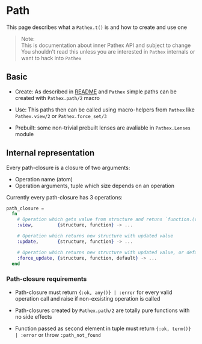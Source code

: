 # Path

This page describes what a `Pathex.t()` is and how to create and use one

> Note:  
> This is documentation about inner Pathex API and subject to change  
> You shouldn't read this unless you are interested in `Pathex` internals or want
to hack into `Pathex`

## Basic

* Create: As described in [README](README.md) and `Pathex` simple paths can be
created with `Pathex.path/2` macro

* Use: This paths then can be called using macro-helpers from `Pathex` like
`Pathex.view/2` or `Pathex.force_set/3`

* Prebuilt: some non-trivial prebuilt lenses are avaliable in `Pathex.Lenses` module

## Internal representation

Every path-closure is a closure of two arguments:
* Operation name (atom)
* Operation arguments, tuple which size depends on an operation

Currently every path-closure has 3 operations:
```elixir
path_closure =
  fn
    # Operation which gets value from structure and retuns `function.(value)`
    :view,         {structure, function} -> ...

    # Operation which returns new structure with updated value
    :update,       {structure, function} -> ...

    # Operation which returns new structure with updated value, or default set
    :force_update, {structure, function, default} -> ...
  end
```

### Path-closure requirements

* Path-closure must return `{:ok, any()} | :error` for every valid operation call
and raise if non-exsisting operation is called

* Path-closures created by `Pathex.path/2` are totally pure
functions with no side effects

* Function passed as second element in tuple must return
`{:ok, term()} | :error` or throw `:path_not_found`
